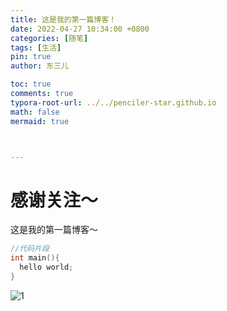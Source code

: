 ```yaml
---
title: 这是我的第一篇博客！
date: 2022-04-27 10:34:00 +0800
categories: [随笔]
tags: [生活]
pin: true
author: 东三儿

toc: true
comments: true
typora-root-url: ../../penciler-star.github.io
math: false
mermaid: true



---
```


# 感谢关注～ 


这是我的第一篇博客～
```c++
//代码片段
int main(){
  hello world;
}
```

![1](/../penciler-star.github.io/assets/blog_res/2021-03-30-hello-world.assets/1-16507710709161.jpg)
